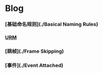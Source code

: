 # Blog

### [基础命名规则](./Basical Naming Rules)  

### [URM](./URM)  

### [跳帧](./Frame Skipping)  

### [事件](./Event Attached)  